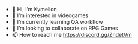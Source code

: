 - 👋 Hi, I’m  Kymelion
- 👀 I’m interested in videogames
- 🌱 I’m currently learning QA workflow
- 💞️ I’m looking to collaborate on RPG Games
- 📫 How to reach me https://discord.gg/ZndetVm


<!---
johnthadeouz/johnthadeouz is a ✨ special ✨ repository because its `README.md` (this file) appears on your GitHub profile.
You can click the Preview link to take a look at your changes.
--->
